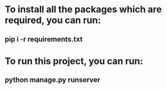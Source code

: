 # To install all the packages which are required, you can run:
## pip i -r requirements.txt
# To run this project, you can run:
## python manage.py runserver

